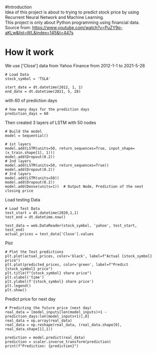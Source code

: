 #Introduction  
Idea of this project is about to trying to predict stock price by using Recurrent Neural Network and Machine Learning.  
This project is only about Python programming using financial data.  
Source from: https://www.youtube.com/watch?v=PuZY9q-aKLw&list=WL&index=145&t=447s
# How it work
We use ['Close'] data from Yahoo Finance from 2012-1-1 to 2021-5-28
```
# Load Data
stock_symbol = 'TSLA'

start_date = dt.datetime(2012, 1, 1)
end_date = dt.datetime(2021, 5, 28)
```
with 60 of prediction days
```
# how many days for the prediction days
prediction_days = 60
```
Then created 3 layers of LSTM with 50 nodes
```
# Build the model
model = Sequential()

# 1st layers
model.add(LSTM(units=50, return_sequences=True, input_shape=(x_train.shape[1], 1)))
model.add(Dropout(0.2))
# 2nd layers
model.add(LSTM(units=50, return_sequences=True))
model.add(Dropout(0.2))
# 3rd layers
model.add(LSTM(units=50))
model.add(Dropout(0.2))
model.add(Dense(units=1))  # Output Node, Prediction of the next closing price
```
Load testing Data
```
# Load Test Data
test_start = dt.datetime(2020,1,1)
test_end = dt.datetime.now()

test_data = web.DataReader(stock_symbol, 'yahoo', test_start, test_end)
actual_prices = test_data['Close'].values
```
Plot 
```
# Plot the Test predictions
plt.plot(actual_prices, color='black', label=f"Actual {stock_symbol} price")
plt.plot(predicted_prices, color='green', label=f"Predict {stock_symbol} price")
plt.title(f"{stock_symbol} share price")
plt.xlabel('time')
plt.ylabel(f'{stock_symbol} share price')
plt.legend()
plt.show()
```
Predict price for next day
```
# Predicting the future price (next day)
real_data = [model_inputs[len(model_inputs)+1 - prediction_days:len(model_inputs+1)],0]
real_data = np.array(real_data)
real_data = np.reshape(real_data, (real_data.shape[0], real_data.shape[1],1))

prediction = model.predict(real_data)
prediction = scaler.inverse_transform(prediction)
print(f"Prediction: {prediction}")
```